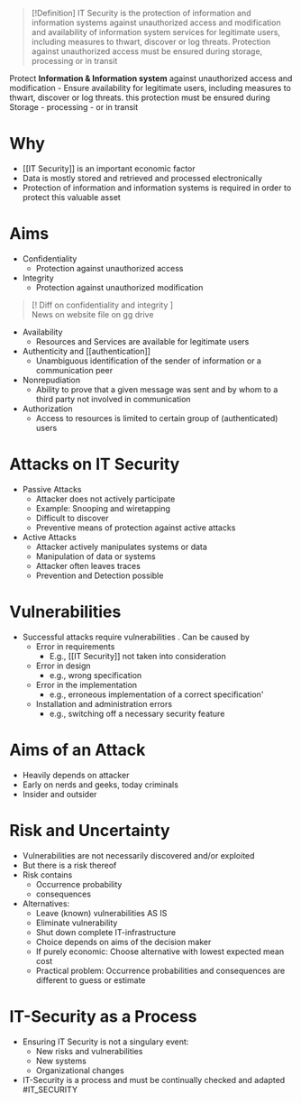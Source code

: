> [!Definition]
> IT Security is the protection of information and information systems against unauthorized access and modification and availability of information system services for legitimate users, including measures to thwart, discover or log threats.
> Protection against unauthorized  access must be ensured during storage, processing or in transit

Protect **Information & Information system** against unauthorized access and modification - Ensure availability for legitimate users, including measures to thwart, discover or log threats.
this protection must be ensured during Storage - processing - or in transit
# Why
* [[IT Security]] is an important economic factor
* Data is mostly stored and retrieved and processed electronically
* Protection of information and information systems is required in order to protect this valuable asset
# Aims
* Confidentiality
	* Protection against unauthorized access
* Integrity
	* Protection against unauthorized modification 

> [! Diff on confidentiality and integrity ]\
> News on website
> file on gg drive
 

* Availability 
	* Resources and Services are available for legitimate users
* Authenticity and [[authentication]]
	* Unambiguous identification of the sender of information or a communication peer
* Nonrepudiation
	* Ability to prove that a given message was sent and by whom to a third party not involved in communication
* Authorization
	* Access to resources is limited to certain group of (authenticated) users
# Attacks on IT Security
* Passive Attacks
	* Attacker does not actively participate
	* Example: Snooping and wiretapping
	* Difficult to discover 
	* Preventive means of protection against active attacks
* Active Attacks
	* Attacker actively manipulates systems or data
	* Manipulation of data or systems
	* Attacker often leaves traces
	* Prevention and Detection possible
# Vulnerabilities
* Successful attacks require vulnerabilities . Can be caused by
	* Error in requirements
		* E.g., [[IT Security]]  not taken into consideration
	* Error in design
		* e.g., wrong specification
	* Error in the implementation
		* e.g., erroneous implementation of a correct specification'
	* Installation and administration errors
		* e.g., switching off a necessary security feature
# Aims of an Attack
* Heavily depends on attacker
* Early on nerds and geeks, today criminals
* Insider and outsider
# Risk and Uncertainty
* Vulnerabilities are not necessarily discovered and/or exploited
* But there is a risk thereof
* Risk contains
	* Occurrence probability
	* consequences
* Alternatives:
	* Leave (known) vulnerabilities AS IS
	* Eliminate vulnerability
	* Shut down complete IT-infrastructure
	* Choice depends on aims of the decision maker
	* If purely economic: Choose alternative with lowest expected mean cost
	* Practical problem: Occurrence probabilities and consequences are different to guess or estimate
# IT-Security as a Process
- Ensuring IT Security is not a singulary event:
	- New risks and vulnerabilities
	- New systems
	- Organizational changes
- IT-Security is a process and must be continually checked and adapted
#IT_SECURITY
